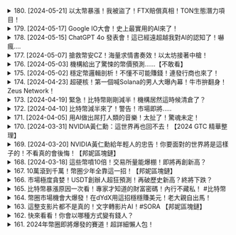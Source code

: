<details>
<summary>180. [2024-05-21] 以太幣暴漲！我被盜了！FTX賠償真相！TON生態潛力項目！</summary><br>

<a href="https://www.youtube.com/watch?v=xkAGy2DH_Sw" target="_blank">
    <img src="https://img.youtube.com/vi/xkAGy2DH_Sw/maxresdefault.jpg" 
        alt="[Youtube]" width="200">
</a>

# 以太幣暴漲！我被盜了！FTX賠償真相！TON生態潛力項目！

## 加密货币市場动态：以太坊ETF、TON生态系统及新兴项目观察 (内容重构)

以下内容基于提供的文章原文，进行重新组织与细节呈现，力图做到客观准确，不包含任何个人观点。

**一、以太坊現貨ETF 申請進展**

美國證券交易委員會 (SEC) 正在審核幾項以太坊現貨 ETF 申請。最新情况表明，SEC要求發行商更新關於現貨以太坊ETF的19b-4文件。 此举被解读为SEC可能审批这些申请的信号。 然而，以太坊現貨ETF需要通過S-1文件的批准才能最终获批。

**事件影响**: 在这一消息影响下，以太币 (ETH) 的价格在一天内上涨约 20%，一度达到每枚 3700 美元。此次漲幅的市值超過塞萊納 (Celer Network, CELR) 總市值。

**二、TON生態系統發展 (Telegram Layer 1區塊鏈)**

目前 Telegram 開發了基於自身平台構建的去中心化 Layer 1 區塊鏈 TON，並且生態系統正在擴展。

**NOT礦挖活動**:  OKX 和幣安（Launchpool）平台近期推出 NOTCoin (NOT) 的礦挖活動，用户可以通过质押 TOM 代币来获得 NOTCOIN 奖励。

**TOM基金會資助項目**:近期，TOM基金會官方宣布資助14個項目。

* **JumpTREADE**: TON鏈NFT交易市場
* **EDCHES**: Telegram国际象棋游戏
* **XPLUS**: 將娛樂與學習結合，幫助用戶從Web2過渡到Web3的模擬遊戲平台。
* **T-Book**: 基於任務的 Web3 平台
* **Moons.so**: Telegram 社交平台
* **Teleport**: 一鍵發幣平台
* **Thunderfinance**: 一站式流動性挖礦平台
* **United finance**:  加密資產打包獲取被動收益平台
* **Nexten**: 鏈上資產跨鏈交互工具
* **Quala**: 跨链解决方案，用户可以使用TOM和其他网络进行交互。
* **Mogulink**: Web3支付管道。
* **Bionce**:  品牌商品交易市场。

**三、Carve项目简介**

Carve 是一個旨在為遊戲和 AI 產業提供動力的模組化數據層項目。平台融合了300個項目，并且擁有超过 250 萬註冊用戶和 90 萬個獨立 Carve ID 持有者。該項目的投資者包括OKX Ventures 和 ConsenSy。

**四、其他市場信息**

*   **安全提醒**: 文中強調在 Web3 領域安全至上。

**五、社群互動資訊**

作者鼓励观众加入 LINE 聊天群組、 Discord 社群，并在Twitter上關注作者，以便獲取最新的項目資訊和活動通知。

**六、交易所优惠資訊**

作者提供在 OKX、币安等交易所注册链接，供用户享受交易手续费减免优惠。

**七、未來內容預告**

作者表示，如果后续發展有足夠完整的故事線，將會在未來的影片中詳細講述自己被盜經歷的細節。
</details>

<details>
<summary>179. [2024-05-17] Google IO大會！史上最實用的AI來了！</summary><br>

<a href="https://www.youtube.com/watch?v=V2O-hJFSycc" target="_blank">
    <img src="https://img.youtube.com/vi/V2O-hJFSycc/maxresdefault.jpg" 
        alt="[Youtube]" width="200">
</a>

# Google IO大會！史上最實用的AI來了！

## 2024 Google I/O 大會內容詳述

以下是對 2024 Google I/O 大會重點內容的詳細敘述，基於提供的文字資料，盡可能保持客觀細緻：

**Gemini 模型更新與整合:**

* **Gemini 1.5 Pro:**  Google 强调了 Gemini 1.5 Pro 模型的性能，提到其在理解長篇內容方面有顯著提升。
* **Gemini 1.5 Flash:** 推出了一款新的模型 Gemini 1.5 Flash，主打速度與效率，旨在更快更有效地處理任務。
* **Project Astra:** 展示了一個概念性 AI 助手 "Project Astra"，能夠理解來自相機的即時影像，並以類似人類的視角回覆，強調其理解常識的能力，甚至能夠理解使用者透過鏡頭指向的物體和場景。
* **視覺與理解能力：**Project Astra 能夠透過相機理解物件、空間關係以及進行即時的視覺問答，例如理解正在發生的事件或回答關於畫面中內容的問題。

**AI 工具及功能更新:**

* **Circle to Search**：將 Circle to Search 功能擴展到 Android 手機，使用者可以在手機螢幕上直接圈選任何內容，無需離開當前應用程式即可進行文字或圖像搜尋。
* **音樂AI沙盒 (Music AI Sandbox):**  Google 推出了音樂 AI 工具，允許使用者創作新的音樂片段，並可以改變歌曲的聲音風格。
* **影片AI功能：** Google 推出 AI 影片功能，使用者可以利用 AI 生成影片內容，並強調這些影像都是 AI 生成而非後天修飾。
* **AI 教學輔導:** 推出新的 AI 工具，可以扮演家教的角色，協助使用者解決數學問題，並提供重點歸納、常見問題解答以及小測驗等功能，強調其支援不同學習風格的需求，包含視覺、聽覺學習者。
* **Audio Overviews:** AI 可以在基於使用者提供的檔案生成一個有趣的科學討論，針對聽覺學習者優化。
* **AI 詐騙偵測:** Google 提及全球每年因詐騙造成的金錢損失高達一兆美元，並表示將利用 AI 技術來檢測和預防各種詐騙行為，包括簡訊詐騙、電話詐騙和影片詐騙。
* **AI助力地方語言:** Google 正在開發名為 “Navrasa” 的 AI語言模型，旨在為印度的地方語言提供支援。模型通過理解印度文化，帮助使用者更好地使用印度語言，改善語言模型的文化適應性，並承擔其社會責任。

**新模型及項目:**

* **Gemini 1.5 Flash:** 強調速度和效率。
* **Project S-Trap:** Google DeepMind 製造的具有生活尺寸的人形機器人，展示其反應速度和 AI 能力。
* **Gemini Nano:** 在手機端運行的 AI 模型，用於智慧功能。

**具體應用與案例:**

* **鋼鐵人互動:** 展示 AI 模型能夠模擬鋼鐵人的互動方式和語音風格。
* **金邊隊伍班名生成:** 透過AI生成一個名為“ Golden Stripes” 的隊伍名稱。
* **影像生成功能:**  展示 AI 生成圖像，強調影像未經後天修飾，與 OpenAI 的 Sora 競爭。
* **詐騙偵測案例:** 利用 AI 技術協助偵測詐騙行為。

**強調事項:**

* **OpenAI競爭:** Google 頻繁地將其新產品與 OpenAI 的產品進行對比，強調其在AI領域中的競爭力和進步。
* **Gemini Nano 在手機端性能強化:** 強調 Gemini Nano 在智慧型手機等裝置上執行的能力。
* **AI安全與道德:** Google 強調 AI 安全和道德的重要性，並表示將致力於負責任地開發和使用 AI 技術，並負起社會責任。
* **文化敏感性:** 強調 AI模型在不同文化背景下的適應性和包容性，例如 Navrasa 模型對印度語言和文化的理解。

總體而言，Google I/O 大會展示了 Google 在 AI 技術上的全面發展和創新，涵蓋了從基礎模型到具體應用的多個方面。公司強調了 AI 技術在解決問題和提升效率方面的重要作用，以及在不同語言和文化環境下負責任地應用 AI 的決心。Google在AI領域的競爭姿態十分明顯，不斷推出新產品以迎擊來自 OpenAI 等競爭者。
</details>

<details>
<summary>178. [2024-05-15] ChatGPT 4o 發表會！這已經遠超越我對AI的認知了！嚇瘋....</summary><br>

<a href="https://www.youtube.com/watch?v=VP2-8jIurUE" target="_blank">
    <img src="https://img.youtube.com/vi/VP2-8jIurUE/maxresdefault.jpg" 
        alt="[Youtube]" width="200">
</a>

# ChatGPT 4o 發表會！這已經遠超越我對AI的認知了！嚇瘋....

## ChatGPT Turbo 新機能詳細概述

這是一篇關於 OpenAI 的 ChatGPT Turbo 新版本的詳細描述，內容涵蓋其多方面的功能与特点。

**一、視覺能力及多模態互動**

新版 ChatGPT 擁有強大的視覺能力，可以“看到”並理解圖片。演示中展示了其分析圖片內容的能力，例如辨認圖片中的物體、文字，甚至可以分析流程圖。

*   **圖片理解與分析：** 可以根據圖片內容回答問題，例如圖片中有哪些物品、發生了什麼等。
*   **圖文互動：** 可以根據圖片提供建議或執行指令，例如根據圖片中的食譜提供烹飪步驟。
*   **處理複雜圖形:** 可以理解流程圖，例如根據流程圖解釋程式碼。

**二、速度提升及效率增强**

新版 ChatGPT Turbo 在回應速度上有了顯著提升。

*   **回應速度：** 平均回應速度為 320 毫秒，最快可以達到 232 毫秒，與人類的反應速度相仿。
*   **速度对比：** 在速度上进行了与苹果Siri的比较，强调了其更快的反应速度。
*   **处理能力:** 相较旧版本，新版本速度提升了两倍。

**三、語言能力與互動體驗**

新版 ChatGPT 在語言表達、互動方式上都有提升。

*   **幽默感：** 展现了其理解笑话的能力，并且拥有表达幽默的方式。在互动中，对笑话会做出回应，并且可以模仿人类的对话语气。
*   **情感表达：** 在看到宠物图片时，可以发出高亢的语音，模拟人类对宠物的喜爱。
*   **角色扮演：** 可以扮演多种角色，例如家教、播报员、评论员等。
*   **多变语速：** 能够根据对话内容调整语速和语调，从而增强互动体验。

**四、功能演示与应用场景**

*   **教育應用：** 可以充當數學家教，以對話方式解釋數學概念，并耐心引导学生理解。可以帮助解决三角形角度、直角等问题，确保学生理解计算过程而不是简单地记住答案。
*   **寵物交互：** 可以识别宠物图片，并通过语音表达喜爱之情。
*   **出行辅助：** 可以识别并分析出租车的标志，确定车辆空载或载客状态。
*   **会议助手：** 可以收听完整的会议，并生成会议纪要。
*   **剪刀石头布游戏解说：** 能够充当剪刀石头布游戏解说员，为游戏过程提供现场评论。
*   **编程辅助:** 可以解释流程图，辅助理解代码逻辑。
*   **约会建议：** 可以根据穿着提供约会建议。
*   **唱歌娱乐：** 可以演唱歌曲，虽然可能存在音准问题，但能够娱乐用户。

**五、其他功能及特色**

*   **多角色体验：** 能够扮演多种角色，提供定制化服务。
*   **实时反应：** 具备接近人类的实时反应速度。
*   **信息处理：** 能够快速处理和分析大量信息。
*   **学习能力：** 持续学习和进化，提高服务质量。

**六、優惠信息**

文中提到了在OKAXE、BN派網等加密貨幣交易所為用戶爭取到的交易手续费減免優惠，最高可達8折，20% off。提供注册链接以供用户使用。

總體来说，ChatGPT Turbo 展现了强大的视觉能力、快速的处理速度、自然的语言表达和多样的应用场景。 其功能覆盖面广，可以应用于教育、娱乐、出行等多个领域，为用户提供更智能、更便捷的服务。
</details>

<details>
<summary>177. [2024-05-07] 搶救幣安CZ！海量求情書奏效！以太坊接著中槍！</summary><br>

<a href="https://www.youtube.com/watch?v=_i_XBFBQRYc" target="_blank">
    <img src="https://img.youtube.com/vi/_i_XBFBQRYc/maxresdefault.jpg" 
        alt="[Youtube]" width="200">
</a>

# 搶救幣安CZ！海量求情書奏效！以太坊接著中槍！

## 以太坊與幣安遭遇美國監管風暴：事件重述

近日，加密貨幣市場接連發生監管事件，美國監管機構對幣安（Binance）創始人CZ及以太坊（Ethereum）的監管地位展開行動，引發業界廣泛關注。

**幣安創始人CZ及相關案件**

幣安創始人CZ目前正面臨美國政府的訴訟。關於訴訟的具體指控，文章並未詳述，但事件的結果是CZ的法律困境。

**以太坊的監管地位爭議**

以太坊的監管地位也備受爭議，美國證券交易委員會（SEC）與美國商品期貨交易委員會（CFTC）對其監管立場存在分歧。

SEC近期向MetaMask錢包的開發商ConSenSus發出「威爾斯通知」（Wells Notice），表示將對其採取執法行動，理由是其提供的MetaMask錢包涉嫌違反證券法律。SEC認為以太坊構成證券。

ConSenSus隨後對SEC提起反訴，認為SEC試圖以不當手段監管以太坊，錯誤地將其定義為證券。ConSenSus在訴訟中指出，SEC的官員曾在2018年表示以太坊不是證券，且在麻省理工學院的一位教授曾指出，2014年後的以太坊已足夠去中心化，不構成證券。

然而，美國商品期貨交易委員會（CFTC）的立場與SEC截然不同，CFTC一直將以太坊視為商品而非證券，並且在對COOLCOIN交易所的指控中堅持此立場。

**定義證券標準：Howey Test**

美國證券法中，判斷某事物是否屬於證券，通常採用“霍偉測試”（Howey Test）。此測試有四個條件：

1.  涉及資金投資；
2.  投入的資金基於一個共同事業；
3.  存在盈利的預期；
4.  盈利的實現取決於第三方的努力。

目前以太坊質押驗證獎勵收入並非由第三方的努力產生，而是由驗證者自身運維節點所獲得。加上以太坊的去中心化、開源屬性，任何人都可以擔任驗證者。

**監管機構立場不一致所引發的憂慮**

由於各監管機構對於加密貨幣的監管立場不一致，使得對其監管的界定曖昧，引發業界對監管機構監管目的的質疑。

**文章結尾的互動**

文章最後作者發起一項問卷調查，徵求讀者對CZ和幣安的看法，並鼓勵大家分享在使用幣安交易所時的交易經驗、手續費以及對未來內容的建議。 文章中也強調，透過文章提供的連結註冊可享有8折手續費，並邀請讀者加入LINE和Discord群組一起討論加密貨幣相關議題。
</details>

<details>
<summary>176. [2024-05-03] 機構給出了驚悚的幣價預測......【不敢看】</summary><br>

<a href="https://www.youtube.com/watch?v=8QmThM8oBSs" target="_blank">
    <img src="https://img.youtube.com/vi/8QmThM8oBSs/maxresdefault.jpg" 
        alt="[Youtube]" width="200">
</a>

# 機構給出了驚悚的幣價預測......【不敢看】

## 關於近期加密貨幣市場的深度分析與報告 (基於文章整理)

以下綜合整理了文內提及的多家分析機構、數據平台以及相關指標分析，呈現一份客觀詳細的報告，不帶入個人觀點：

**一、市場概況與多方觀點**

文內分析師關注近期加密貨幣市場的波動，並從不同角度提出對當前狀況和未來動向的預測。觀點從樂觀的“牛市短期修正”（打“1”），到悲觀的“牛市已過”（打“2”），截然對立。

**二、礦工收入分析 (Tenex Research)**

Tenex Research 針對礦工收入進行了深入分析，試圖評估比特币的“公平價值”。

* **每日礦工收入運算:**
    * **產量:** 目前每日約挖出450個比特幣。
    * **價格:** 假設平均價格在58000-60000 美元/個。
    * **總收入:**  約2600萬美元/日（不扣除成本）。
    * **與過往對比:** 過去3年，在不扣除成本的情況下，礦工每日總收入曾經達到約 7000萬美元（當時約挖 900 個比特幣）。
* **“公平價值”評估:** 根據分析， Tenex Research認為目前比特币的公平價值約為27000 美元，而目前的交易價格（約 6萬美元）較公平價值高出52%。
* **分析依據:**  研究基於3年回歸分析，並得出R平方值為0.8661， 該值被認為較高，表示模型解釋性強。（R平方範圍 0-1，越靠近1表示模型能更貼近真實數據。）

**三、數據平台 Glassnode的指標分析: 累積趨勢得分**

Glassnode 通过“累積趨勢得分”指標來評估市場參與者の行為：

* **指標組成：**
    * **實體餘額規模：** 參與者持有的比特币規模。
    * **餘額變化：** 參與者在過去一個月内獲得或出售的比特币數量。
* **指標解讀：**
    * **深色 (接近1)：** 積極累積比特币。
    * **淺色 (接近0)：** 賣出比特币。
    * **橘色 (中性)：** 持平或維持現狀 。
* **近期變動：** 3月中旬，比特币價格達到最高點時，大型市場参与者由一致的累積行為轉向持平或賣出，此變化點與中東衝突消息出現的时间一致。
* **資金规模细分：** 指標數據按照錢包持有规模劃分，从小于1枚比特币到大于1万枚比特币等不同群体進行分析，結果顯示所有規模的錢包在四月的資金流出均有明顯增加。

**四、細節補充** 

* 關於R平方值的說明：R平方值越高，代表模型能更好地解释实际数据，推断能力也越强。
* Glassnode 的累積趨勢得分指標，可以幫助了解不同規模市場参与者在累積或拋售比特币的動向，以作為評估市場氛圍的參考依据。
*  文章特别強調，這些分析并非預測比特币一定會崩潰，但提醒投資者密切關注礦工收入等关键變數的變化。

**總結**

文內通過多方觀點與數據分析， 呈現了目前加密貨幣市場複雜的局面。 投資者需仔細權衡各方觀點， 並结合市場動態做出自己的判斷。
</details>

<details>
<summary>175. [2024-05-02] 穩定幣邏輯剖析！不懂不可能賺錢！連發行商也來了！</summary><br>

<a href="https://www.youtube.com/watch?v=hA-_ItiXj3Q" target="_blank">
    <img src="https://img.youtube.com/vi/hA-_ItiXj3Q/maxresdefault.jpg" 
        alt="[Youtube]" width="200">
</a>

# 穩定幣邏輯剖析！不懂不可能賺錢！連發行商也來了！

以下是對上述 Podcast transcript 的詳細重寫，盡可能保留所有細節，並避免加入個人觀點，力求客觀呈現。

**Podcast 內容重寫**

**主持人引言與問候**

本次節目開啟，主持人感謝各位收聽，並介紹了本期節目的主題是關於加密貨幣市場的前瞻展望。主持人介紹了嘉賓：Saurabh、Alvin 和 Chris，並預告了將探討目前市場熱點、趨勢和潛在的投資機遇。主持人還宣傳了OKXBN平台提供的交易手續費優惠 (最高 20% 減免)，並鼓勵觀眾在Discord 頻道互動，提出節目內容的建議。

**Saurabh 的市場觀點**

Saurabh 首先分析了目前市場的整體狀況，提到以太坊 (ETH) ETF 的批准對於市場推動力的重要作用。 他指出，解釋比特幣 (BTC) 作為“數字黃金”的概念相對容易，但向大眾解釋以太坊的概念則更加困難。 他強調，ETH 具有天然產生的收益（native yield），這意味著即使 ETH 的價格不上升，你仍然可以通過質押或其他方式獲得收益，這對機構投資者來說是一個很大的優勢。

**Alvin 對趨勢的洞察**

Alvin 則闡述了一些他在牛市中密切關注的趨勢。他提到了兩種極端現象：真實世界资产（RWA）和 USDM 穩定幣，以及迷點 (mean coins)。 他認為迷點只是一種投機行為，人們只是想賭博，而 RWA 則具有更長遠的潛在價值。 他還提到去中心化交易所 (DEX) 的重要性，特別是 DG 這樣的音頻 DEX，它提供了現貨交易和收益耕作功能。 他提到了其他 DEX，如 Uniswap 和 UID，認為 DEX 在未来的市场中会发挥越来越重要的作用。

**Chris 對潛在投資機會的分析**

Chris 提到他關注輕節點 (light node) 以及相關的投資机会。 他將輕節點比作網球教练，通常需要待在球场等待学生，但只有部分时间会被充分利用。 他認為輕節點可以將一部分時間投入到其他任務中，從而獲得更多的收益。 他強調以太坊擁有成熟穩定的設計，可以支持不同的應用程式。 他特別關注 L2 协议， 提到 Puffer 這樣的 LRT 协议， 他認為這些协议可以提供多種收益來源。 他提到 Solana 和 Saga 等鏈上空投，並指出如何通過 Saga 的獨特代码代表來獲得空投。 他提到 Lido 在 ETH staking 上的巨大利潤，Lido年利潤高達12億美元，並觀察到以太坊驗證节点的中心化趨勢，大部分驗證节点部署在 Google Cloud Platform (GCP) 或 Amazon Web Services (AWS)。 他認為未來的投資重點應該放在如何降低輕節點的門檻，使任何人都可以輕鬆地購買和運行輕節點，並參與網絡驗證。

**關於物理輕節點的討論**

Chris 提出，未來的趨勢可能是物理輕節點的普及，例如任何人都可以到 Apple Store 購買一個轻節點设备，並參與到網絡的運行中。 他相信這將有助於去中心化的進一步實現。

**節目的結束語**

節目最後，主持人感謝 Saurabh、Alvin 和 Chris 精彩的分享。主持人再次宣傳了 OKXBN 交易手續費優惠，並鼓勵觀眾積極參與Discord頻道互動，提出節目內容的建議。
</details>

<details>
<summary>174. [2024-04-23] 超硬核！第一個喊Solana的男人大曝內幕！牛市拚翻身！Zeus Network！</summary><br>

<a href="https://www.youtube.com/watch?v=4cH1HjMdcM4" target="_blank">
    <img src="https://img.youtube.com/vi/4cH1HjMdcM4/maxresdefault.jpg" 
        alt="[Youtube]" width="200">
</a>

# 超硬核！第一個喊Solana的男人大曝內幕！牛市拚翻身！Zeus Network！

## 比特币ETF、DePin与未来网络——贾斯汀深度访谈内容整理

本次内容整理来自贾斯汀的访谈内容，主要围绕比特币现货ETF、去中心化数据网络(DePin)、跨链以及未来Web3发展的趋势展开，涵盖了市场观察、技术分析和风险提示。

### 一、比特币现货ETF分析

贾斯汀认为，现阶段比特币现货ETF的批准及后续流入资金情况，是判断本轮牛市的关键指标。他指出，美国作为首个批准比特币现货ETF的国家，其初衷并非全然为了市场开放，更可能是一种“Conspiracy”，意图让美国投资者率先分享收益，之后再由其他国家入场。

贾斯汀强调，US Constitution和监管条例规定，每一笔流入ETF的资金，都必须在市场上购买相应的现货比特币，这意味着Coinbase Prime等机构将成为主要的购买方。他认为，如果美国能大幅提升比特币的流通量，而其他国家（包括韩国、日本、台湾、香港以及欧洲地区）尚未跟进批准ETF，可能会导致市场上比特币的供应短缺。

贾斯汀认为，目前关于比特币现货ETF的讨论已超出了技术炒作的范畴，更关乎市场供求平衡。他观察Plumber software的资金流向（inflow/outflow）以判断ETF的实际表现。 他认为，只要流入资金持续多于流出，市场就会倾向于上涨。

### 二、DePin（去中心化数据网络）观察

贾斯汀最初对DePin持有一定的怀疑态度，但经过深入观察后，改变了看法。他提到，DePin颠覆了他对行业发展的判断，因为他认为自己无法触及到一些智能化思维。

贾斯汀强调，DePin与其他技术的区别在于其底层逻辑是触达用户。他认为，DePin的崛起将增强Web3中现有的商业叙事。 贾斯汀以在索拉纳（Solana）上的DePin项目为例，指出这些项目正在逐渐成长，同时也出现了诸如部署节点、获取收益等基础设施。他认为，DePin的发展将为Web3生态注入更多活力。 他提到，用户通过部署节点获得额外收益，将代币质押换取抵押物等行为，进一步增强了DePin的可持续性。

###三、跨链的重要性与趋势

贾斯汀强调跨链是Web3发展的关键要素。他认为，如果一个协议只支持特定币种，会极大地限制用户的参与和应用场景。 例如，如果用户在索拉纳上使用某个协议，却无法接收如比特币等其他币种，这将对用户体验造成负面影响。 他指出，跨链功能能够吸引更多用户进入Web3生态，并促进不同协议之间的互联互通。 他特别提到，Smarta与索拉na可以通过跨链桥实现互通，从而扩大其应用场景。

###四、对新手投资者的建议

贾斯汀最后为币圈新手提供了投资建议。他强调，币圈是一个充满风险和机遇的市场，投资者必须保持良好的心态。

*   **风险控制:** 避免承担超过自身承受能力范围的风险。
*   **从小处入手:** 先从小额投资开始，逐步了解市场规律。
*   **体验DAPP:** 积极参与各种去中心化应用（DAPP）的体验，深入了解其运作机制。 贾斯汀以100颗稳定币在一年的时间里能够产生收益的平台为例，说明DAPP可以为用户带来实质性收益。 
*   **保持学习心态:** 币圈环境不断变化，投资者需要不断学习新知识，才能跟上时代潮流。 他认为，只有以良好的心态投入其中，才能在币圈获得长期发展。
*   **Web3并非完美,但值得长期关注**: 市场目前并不完美，但也为用户提供了长期学习和发展机会。
*   **不要报复心**: 币圈风险高，不要抱有报复心态，而是要学习并做好风险评估。

最后，贾斯汀呼吁大家持续学习，共同推进Web3生态的发展。
</details>

<details>
<summary>173. [2024-04-19] 緊急！比特幣剛剛減半！機構居然這時候清倉了？</summary><br>

<a href="https://www.youtube.com/watch?v=YHbUMAB3UPY" target="_blank">
    <img src="https://img.youtube.com/vi/YHbUMAB3UPY/maxresdefault.jpg" 
        alt="[Youtube]" width="200">
</a>

# 緊急！比特幣剛剛減半！機構居然這時候清倉了？

## 比特幣減半及相關市場分析 訪談實錄 (內容整理)

以下整理自訪談內容，以詳細且客觀的方式呈現：

**1. 開場與個人近況**

訪談者BONNIE 目前人在杜拜，最近遭遇了杜拜近年最大的降雨，造成交通堵塞、機場延誤等影響。

**2. 比特幣減半影響預測**

訪談者深入分析了近期（2024年）比特幣減半對市場的潛在影響，並著重討論了礦工庫存對售價的影響。

* **礦工庫存銷售壓力：** 訪談記錄指出，目前礦工手握的大約46000-47000枚比特幣，恐將構成一定的賣壓。許多上市公司礦工已經開始執行「100%清算生產比例」，即挖出多少就賣出多少。馬拉松礦業是例外，採取了生產兩個比特幣並銷售其中一個的清算比例（約50%）。預期減半後礦工會調整比例，增加銷售幅度，即生產一個比特幣並銷售兩個。
* **2020年減半情況對照：** 2020年比特幣減半後，兩個月內持平交易，之後在減半後的第五個月（10月）出現強勁反彈，年底上漲237%。礦工股票也在減半後三個月開始上漲，10月份起呈現噴發式成長，馬拉松股價上漲1300%。

**3. 市場動盪與地緣政治風險**

訪談者分析了近期伊朗對以色列發射無人機和飛彈事件對市場的影響，並指出此次事件與以往代理人戰爭的不同之處。

* **伊朗直接參戰：** 不同以往透過黎巴嫩真主黨、敘利亞哈馬斯或葉門叛軍進行代理人戰爭，此次伊朗直接攻擊以色列。
* **事件背景：**  起因於以色列在伊朗大馬士革大使館附近發射飛彈導致八人死亡，其中包括伊朗軍事單位的要員，促使伊朗決定報復。
* **市場反應：**  地緣政治風險加劇，幣圈出現約20億美元的大規模清算，比特幣價格跌至三個月以來最低點，跌至60000 美元。
* **避險資產表現：** 訪談者觀察到避險資產黃金（PAXG）在事件中表現反彈，週末上漲 20%，至 2923美元。
* **比特幣定位：** 訪談者指出，儘管比特幣被稱為「數位黃金」，但其價格走勢更多地趨近於風險資產，與傳統避險資產黃金呈現負相關。貝萊德老闆Larry Fink 也認同比特幣具有避險資產的潛力。

**4. 行業數據及其他注意事項**

訪談者還簡要提及了美國總體經濟的CPI 指數、以及香港比特幣現貨 ETF 相關數據，且強調對於市場的觀察。

**5. 交易福利資訊**

* 訪談者提醒了線群及 Discord 群組，可與群組成員互動討論。
* 在 OKX、幣安派網及其他交易所享有最高 8 折，20% OFF 的交易手續費減免。
* 提供連結註冊，可降低交易成本。
* 歡迎分享想要的內容，以提供更深入的分析。
* 祝福大家平安。

**總體來說，訪談內容涵蓋比特幣減半潛在影響、礦工庫存、地緣政治風險對市場的影響、避險資產的表現，以及交易方面的福利提示，內容相當豐富全面。**
</details>

<details>
<summary>172. [2024-04-10] 比特幣減半來了！警告！市場即將.….</summary><br>

<a href="https://www.youtube.com/watch?v=N2Vv-Ov-ekE" target="_blank">
    <img src="https://img.youtube.com/vi/N2Vv-Ov-ekE/maxresdefault.jpg" 
        alt="[Youtube]" width="200">
</a>

# 比特幣減半來了！警告！市場即將.….

## 比特幣分析：減半前瞻與市場動態深度解析 (依文章內容呈現)

近期比特幣市場備受關注，以下是對相關市場動態、潛在影響因素及可能走向的深入解析，內容基於文中提供的信息：

**一、市場趨勢與數據解讀**

* **穩定幣流入加劇：** 近期幣圈穩定幣發行數量顯著增加，USDT 一個月創造了 69 億美元，USDC 發行 30 億美元，總計流入幣圈的新資金高達近 100 億美元。USDT 最近一週的發行信號更高達 24 億美元，為牛市初期以來最高紀錄。這表示新的資金正在湧入加密貨幣市場，而非舊資金的輪轉。
* **ETF流入與交易量：** 比特幣現貨ETF 的流入約有 50 億美元。然而，交易量急劇下滑的現象值得關注，這可能暗示著ETF流入數據被誇大了，市場可能只關注正面流入的消息而忽略其他因素。
* **Genesis Trading 的抛售：** 破产程序中的 Genesis Trading 在過去三週內贖回了超過 32 億美元的 GeBTC 股票（約 21 億美元）。这导致GeBTC 遭遇了一波卖压，可能也是近期比特幣下跌的关键因素之一。GeBTC 經歷了創紀錄的資金外流，3 月 18 日高達 6.42 億美元， 4月3號才緩解。

**二、潛在影響因素分析**

* **美國總統大選周期:** 每四年的美國總統大選與每四年的比特幣減半往往同步發生。歷史經驗表明，選舉年份通常有利黃金，比特幣也可能受到類似的影響。
* **美國聯準會利率政策：** 美國聯準會可能將維持較高的利率水準，這可能支撐美元走強，並可能有利於以美元計價的加密貨幣。
* **減半事件（Halving）：** 比特幣減半即將發生，這意味著礦工的區塊獎勵將減少一半。減半通常被認為是比特幣的看漲事件，但也可能導致短期內的市場波動。
* **“Sell The News” (賣新聞)風險:** 比特幣減半事件發生前後，市場可能出現「Sell The News」的现象，即投資者在好消息兌現獲利前拋售資產，導致價格下跌。

**三、市場前景與潛在價位**

* **機構預測價位：** Pantera Capital 預計比特幣的峰值將達到 14 萬美元。其他機構的預測價格也都與該數字差距不大。
* **突破與上漲：** 若對稱三角形模式持續存在，線條可能在 4 月 18 日前後相遇。突破對稱三角形模式，通常暗示價格可能上漲到 8 往美元以上。

**四、投資策略考量**

* **出廠 (獲利了結) :** 建議考量出廠策略，以確保盈利，而非過於追求機構預測的高點。
* **長期持有 vs. 短期交易：**對於相信比特幣長期價值並願意持有的人，可持續持有。對於追求短期收益的人，則需仔細評估市場風險，並制定適當的交易策略。
* **風險提示：** 對於已持有比特幣的投資者，建議密切關注市場動態，並根據自身風險承受能力，制定合理的投資策略。對於未持有比特幣的投資者，可觀察市場趨勢後再考慮入場時機。

**五、相關連結:**

* LINE 群組
* Discord 群組
* OKAX, 幣安, 派網折扣交易手續費連結
* GeBTC 信託轉換為現貨 ETF 影片。

以上信息基於文中提供的內容，僅供參考，投資前請謹慎評估風險。
</details>

<details>
<summary>171. [2024-04-05] 用AI做出屌打人類的音樂！太扯了！驚魂未定！</summary><br>

<a href="https://www.youtube.com/watch?v=JGDRGpbXao8" target="_blank">
    <img src="https://img.youtube.com/vi/JGDRGpbXao8/maxresdefault.jpg" 
        alt="[Youtube]" width="200">
</a>

# 用AI做出屌打人類的音樂！太扯了！驚魂未定！

## AI音樂新趨勢探索：Sonic AI & okaxE平台深度解析

這段內容記錄了一系列關於AI音樂生成、去中心化音樂平台、以及區塊鏈技術應用的探索與體驗，以下為詳細記錄：

**一、AI音樂創作體驗**

影片開場展示了利用AI生成音樂的各項實例。使用者透過Sonic AI平台，利用文字指令創建了不同風格的歌曲，包括生日快樂歌 (為 79 歲的母親和祖母)、中島美嘉風格的歌曲，甚至是一首關於數字的 30秒英文歌曲。平台生成的歌曲品質高，甚至能模仿特定歌手的風格。使用者表示在不知情的情況下听到AI生成的歌曲可能會感到驚喜與愉悅。

**二、AI音樂平台 Sonic AI (DJ Note & okaxE)**

Sonic AI是影片展示的核心AI音樂平台，透過平台，使用者可以利用文字指令快速生成音樂，平台支援多種風格的音樂創作，且品質不斷提升。特別提到Sonic AI旗下的DJ Note，原本需要付費購買節點才能使用，但近期更新後可使用平台代幣SNS支付。

**三、去中心化音樂平台okaxE及SNS代幣**

okaxE被定位為去中心化的音樂投票平台，音樂創作者透過平台上傳作品，並使用 SNS代幣進行上傳，其他使用者則可以透過投票購買音樂，創作者從中獲得抽成。這種去中心化的模式與NFT的理念相似，創作者透過作品的交易持續獲得版權收益。目前 SNS代幣市值約一千多萬美元，相較其他AI或SocialFi項目，市值尚屬偏低。

**四、投資方Hashkey與業界前景**

值得注意的是，okaxE平台的投資方為Hashkey，這家公司是圈內知名投資機構，曾投資過DYDX、PokéDot、Cosmos等知名項目。這引發了對該平台未來發展前景的樂觀預測。

**五、AI音樂對音樂產業的影響**

影片提出了一個關於AI音樂對音樂產業影響的思考：當AI可以生成音樂時，人們對音樂的認知是否會改變？人們是否在意音樂的創作來源？

**六、對AI發展趨勢的看法**

影片講述者認為AI技術正在快速發展，超越人們的預期。雖然AI技術的發展可能帶來一定程度的恐懼，但其本質是改變。講述者引用了黃仁勳在斯坦福的演講，認為AI的出現將使更多人能夠參與創造過程，而重點將是如何利用AI工具。

**七、okaxE交易優惠與社群連結**

講述者提到了okaxE平台與OKAXE、幣安等交易所的合作，為使用者提供高達8折(20% off)的交易手續費優惠。影片最後提供LINE群組、Discord社群的連結，邀請觀眾參與討論，並分享對AI音樂、區塊鏈技術的看法，以及對未來項目發展方向的建議。
</details>

<details>
<summary>170. [2024-03-31] NVIDIA黃仁勳：這世界再也回不去！【2024 GTC 精華整理】</summary><br>

<a href="https://www.youtube.com/watch?v=x3R-HKvlkmA" target="_blank">
    <img src="https://img.youtube.com/vi/x3R-HKvlkmA/maxresdefault.jpg" 
        alt="[Youtube]" width="200">
</a>

# NVIDIA黃仁勳：這世界再也回不去！【2024 GTC 精華整理】

## NVIDIA Blackwell 发布会内容详细梳理

以下是 NVIDIA Blackwell 发布会的详细内容整理，力求客观、细致地呈现原文信息，不添加任何个人评论。

**演讲开头：AI 驱动的变革**

Jensen Huang (黄俊英) 开场强调了科技发展的五个浪潮：通用计算、互联网、移动计算和云端计算，现在是 AI 浪潮。他指出，AI 正在重塑计算机产业，从数据中心到边缘，再到最终用户。

**工业数字化转型与 Siemens 合作**

NVIDIA 与 Siemens 建立深度合作，将 Siemens 的工业加速器平台与 NVIDIA Omniverse 连接。Siemens 技术应用于各个行业，例如船运制造商 HD&A，该公司需要处理数百万个离散部件。通过 Omniverse API，Teamcenter X 可以统一和可视化这些大规模工程数据，并通过生成 AI 来生成 3D 对象和 HDRI 背景，实现更直观的设计和制造流程。

合作的关键成果包括：

* **Siemens Accelerator 连接 Omniverse：** 实现工业级设计和制造项目的物理渲染和数据互操作性。
* **Teamcenter X 集成 Omniverse 和 AI:** 将数据整合到统一的数字双胞体中，以提高效率并减少浪费。

**Omniverse Cloud 的功能与应用**

* **数据统一性：** Omniverse 允许设计、艺术、架构、工程和市场营销部门在同一“真相基础”上协同工作，避免了数据交换、转换和错误。
* **Vision Pro 支持:** Omniverse Cloud 现在支持 Apple Vision Pro，允许用户在虚拟环境中漫游，并与数字双胞体进行交互。
* **多 CAD 工具集成：** Omniverse 集成了各种 CAD 工具，例如 Siemens NX 和 Star CCM+，实现无缝协作。

**General Robotics 003：人形机器人学习的基础模型**

NVIDIA 推出 General Robotics 003(Group) – 一种通用基础模型，旨在让人形机器人学习。

* **工作原理：** Group 模型接收多模式指令和过去互动信息作为输入，生成机器人执行的后续动作。
* **Isaac Lab 训练:** Group 模型在 Omniverse Isaac Sim 中进行训练。
* **Osmo 算力协调:** NVIDIA 推出 Osmo，用于协调 DGX 系统（用于训练）和 OVX 系统（用于模拟）的工作流程。
* **Jetson Thor 支持:**  Jetson Thor Robotics 芯片专为 Group 模型设计而成。

**迪士尼 BDX 机器人的展示：Isaac Lab 应用**

迪士尼的 Orange 和 Green (BDX机器人) 被展示出来，证明了 Isaac Lab 的学习应用。它们使用 Jetson 机器人电脑，并在 Isaac Sim 中学习行走。

**新型加速器 Blackwell 的发布**

NVIDIA 发布了全新的 Blackwell 加速器和相关平台，包括：

* **Blackwell GPU:** 设计为具有更强的性能和效率。
* **NVLink 交换机:** 用于连接多个GPU，提高计算能力。
* **Blackwell 系统设计：**  被形容为“奇迹”，注重性能和效率。
* ** Blackwell 平台:** 包含了完整的硬件生态系统，为AI和高性能计算提供支持。

**关键技术细节和平台组成:**

* **Transformer Engine:** 新增了用于快速训练和推理大型AI模型的Transformer Engine。
* **第二代 NVLink:** 提供了更高的带宽和更好的性能。
* **保密计算：**  Blackwell 提供了更高的安全性，保护数据隐私。
* **专用加速引擎:** 加快了AI和机器学习工作负载的处理速度。

**总结**

Jensen Huang总结了NVIDIA的愿景：构建一个完整的计算平台，能够支持各个行业的数字化转型。他认为 Blackwell 是实现这一愿景的关键，它将为开发者和服务提供商提供强大的算力，并让人工智能更加普及和易于访问。
</details>

<details>
<summary>169. [2024-03-20] NVIDIA黃仁勳給年輕人的忠告！你要面對的世界將是這樣子的！不看真的會後悔！【邦妮區塊鏈】</summary><br>

<a href="https://www.youtube.com/watch?v=ER4xNhSVJ2c" target="_blank">
    <img src="https://img.youtube.com/vi/ER4xNhSVJ2c/maxresdefault.jpg" 
        alt="[Youtube]" width="200">
</a>

# NVIDIA黃仁勳給年輕人的忠告！你要面對的世界將是這樣子的！不看真的會後悔！【邦妮區塊鏈】

## 陳省身演講文字記錄 (依原文整理)

以下為根據原文整理的陳省身演講內容，力求完整、客觀，細節均基於原文呈現。

**關於創業的堅持與挑戰**

陳省身表示，公司在與客戶競爭時面臨巨大的壓力。這是由於公司平台上的每一代產品，都基於GPU、CPU、網絡、電腦等多種基礎技術，並且需要五種不同的電源系統。僅建立一個系統就需要耗資數百萬元，然後再整合到整個系統和網絡電腦之中。

因此，如果設計差異過於顯著，就必須重複整個電源系統的建構流程。然而，如果能將所有東西整合在一起，則可能創造出具有保護功能或可信度的電源系統，或者是一種全新的數位處理方式，從而延長產品壽命。陳省身表示，公司一直對客戶開放，願意協助他們完成這些工作。他提到客戶希望將他們已購入的價值數百萬美元的電源系統重新設計升級。公司願意協助他們完成這項任務，並樂於根據客戶的需求持續改進設計。

**對於技術發展趨勢的看法**

陳省身提到，未來與電腦交流的方式將不再是編寫C++，而是使用更直觀的語言，例如Python。他認為，未來人與電腦的交互方式會發生變化。人們只需向電腦說明需求，電腦就會自動生成設計方案，並根據客戶的要求進行調整。

他舉例說明，未來人們可以通過口語與電腦交流。例如，詢問電腦“在盛夏的夏威夷海浪上衝浪時應該做什麼”，電腦會根據語義回應並提供建議。

陳省身強調，未來人與電腦的互動會更加自然高效。他認為，人們應該注重學習如何與電腦溝通、如何告訴電腦想要做什麼、如何調整電腦的指示。他認為許多人在了解電腦的能力方面存在不足。他們可能知道如何讓電腦執行特定任務，但缺乏更深入的理解。

他指出，過去設計電腦需要專業知識，約有十萬人具備相關能力。然而，現在隨著技術發展，更多人可以了解電腦設計原理。他強調，學習電腦設計不意味著真正理解設計過程，而是掌握執行特定指示的能力。他認為，未來人們應該注重培養與電腦協作的能力，而不是僅僅學習如何執行命令。

**對於AI和技術帶來的社會影響**

陳省身認為，科技的大貢獻在於將人類的技術進行了解耦。他解釋說，現在大約有十萬人掌握了電腦設計的能力，而過去只有少數人能夠參與其中的八億人。

他認為，未來更多的人可以使用科技，這會產生巨大的社會影響。然而他也提醒，現在人們都認為自己懂電腦，但實際上他們只是知道如何讓電腦做特定事情，而不是真正理解如何設計電腦。

他提到，在過去，只有很少人能夠設計電腦，而現在，只要在YouTube上搜索學習資源就可以了解相關知識。他強調，真正的設計能力和簡單的執行命令的能力是不同的。

**關於地緣政治與數位主權**

陳省身談到，美國擁有決定特定技術是否可以限制的權力，或者是否可以限制某些國家使用這些技術。他認為，每個國家都需要理解這些政策，並保持職業道德，與政策合作。

他指出，在過去六到九個月中，每個國家都在努力控制自己的數位數據。例如，印度禁止將數位數據傳輸到其他國家。因此，每個國家都必須努力保護自己的數位數據、文化和產業。

**安全與數位信任**

陳省身強調，公司需要小心保護安全，並與各國合作發展數位技術。他指出，印度、加拿大、英國、法國、日本、新加坡、馬來西亞等國家都在努力發展自己的數位技術和文化。

**關於公司產品開發策略**

公司在產品開發方面，投入大量資源建設複雜的電源系統，包含五種不同的電源系統，每個系統都需要大量的資金和時間投入，並整合到整個系統和網絡之中。公司願意為客戶提供定制化的解決方案，並願意與客戶一起改進設計。 

**避免過於緊張**

在演講過程中，陳省身也多次自我調侃，表明自己正在承受壓力。
</details>

<details>
<summary>168. [2024-03-18] 這些幣噴10倍！交易所量能爆棚！即將再創新高？</summary><br>

<a href="https://www.youtube.com/watch?v=8dv7OFHQqCA" target="_blank">
    <img src="https://img.youtube.com/vi/8dv7OFHQqCA/maxresdefault.jpg" 
        alt="[Youtube]" width="200">
</a>

# 這些幣噴10倍！交易所量能爆棚！即將再創新高？

以下是根据文章内容的详细、客观重述，力求包含所有细节并避免任何个人观点：

**交易所平台币分析报告**

本文探讨了币安（Binance）的BNB、帮拜（Bakeit）的BGB和Bakeit Wallet的BWB、OKX的OKB、Gate.io的GT以及Maxi（摩擦）的MX六种交易所平台币，分析了它们的销毁机制、用途及风险。

**1. 币安 (BNB):**

BNB是币安发行的平台币。文章中没提到BNB的具体发行量或当前流通量。BNB的销毁机制未详细说明，文章侧重于强调，平台币的价值与交易所的运营状况息息相关。风险提示主要集中在：交易所经营不良，投资者信心下降，以及平台币功能被削弱均可能导致币值下跌。

**2. 帮拜 (BGB) 与 Bakeit Wallet (BWB):**

BGB 是帮拜交易所的平台币，文章未提及初始发行数量。Bakeit Wallet的平台币是BWB。文章同样没有说明BWB发行量和当前流通量。

**3. OKX (OKB):**

OKB 是 OKX 交易所的平台币,初始发行总量为3亿枚。为提高OKB代币价值，OKX自2019年5月开始实施OKB代币回购与销毁计划。具体为：交易所收到的30%现货交易手续费用于购买OKB，并将买回的OKB销毁 (送往黑洞地址)，销毁大约每三个月进行一次。目前OKB的流通量约为2.4亿枚。OKB的用途包括：交易手续费折扣、OKX区块链及交易手续费支付、提高平台赚币利息。

**4. Gate.io (GT):**

GT是Gate.io交易所的平台币。最初总发行量为10亿枚，之后销毁了7亿枚，目前总发行量为3亿枚。已销毁的GT数量为1.6亿枚。GT的用途包括：提高用户VIP等级、抵扣手续费、参与打新活动（Startup首发认购）。

**5. Maxi (MX):**

MX是Maxi（摩擦）交易所的平台币。文章提到，MX在上次牛市中的币价已经超过了上次牛市的高点。MX的销毁机制为：每季度的利润40%将回购MX并销毁。 MX的用途包括：合约手续费折扣，参与打新活动（阳光普照）。

**共同风险提示：**

文章强调平台币的风险主要有：

*   **交易所经营状况:** 如果交易所经营不善，投资者信心下降，平台币功能被削弱，可能导致币值下跌。
*   **FTX事件提醒:** 以FTX交易所破产为例子，表明经营不善的交易所可能导致其平台币归零。
*   **币分布风险:**  平台币的分布问题, 交易所或早期投资人持有大量平台币，导致有操纵币价的可能。
*   **监管风险:** 平台币可能被定义为证券，受到监管限制，从而影响币值。美国证券交易委员会 (SEC) 可能采取监管行动。

**各平台币的活动与功能：**

*   **打新（Launchpad/Startup/阳光普照）**: 平台提供的新币认购活动，用户可以通过持有平台币或交易量来参与。文章指出，不同平台的新币价值和数量可能存在差异。
*   **VIP等级与手续费**:  通过持有平台币或交易量可以提升VIP等级，从而享受交易手续费折扣与其他优惠。
* **平台币销毁机制**: 多种平台币采用销毁机制来减少流通供应，以此提高币价。

**文章结尾鼓励读者参与讨论:**

文章末尾号召读者在留言区分享他们偏好的投资平台币，并鼓励在LINE和Discord群组进行交流，同时提供了交易所折扣链接。
</details>

<details>
<summary>167. 10萬滾到千萬！幣圈少年全靠這一招！【邦妮區塊鏈】</summary><br>

<a href="https://www.youtube.com/watch?v=79o_dENHYKw" target="_blank">
    <img src="https://img.youtube.com/vi/79o_dENHYKw/maxresdefault.jpg" 
        alt="[Youtube]" width="200">
</a>

# 10萬滾到千萬！幣圈少年全靠這一招！【邦妮區塊鏈】

## 對話內容整理與重建 (完整)

以下依據提供的對話紀錄，進行細節完整的重述，力求客觀反映原文內容，避免加入個人解讀或評價。

**時間戳：** 對話沒有明確的時間戳記，以下重述根據文本內容順序呈現。

**對話人：** 主要為兩位講者（下稱A & B），以及主持人/引導員（下稱主持人），A 是 Eddy，B 是參與交易的社群成員，主持人負責引導對談、介紹講者、以及總結。

**內容重述：**

**主持人開場 (簡介 & 交易策略)**

主持人介紹 Eddy (A)，說明其交易經驗，並表示自己最近一直在詢問 Eddy 對未來幣種佈局的看法。主持人提到自己一直在思考如何將Eddy的知識傳遞給社群成員。Eddy強調關注的重點是：選擇強勢趨勢，並採用能抓住趨勢的策略，選擇合適的工具。主持人回憶起自己早期交易經驗不足的情況，提到早期的交易策略不夠成熟。

**Eddy (A) 對交易的看法及LINE群組建立**

Eddy表示自己在剛開始做交易時，沒有人提供類似的指導，晚了很久才遇到貴人，學習到這些關鍵概念。 Eddy 認為，尋找能夠翻身的機會是許多人投入幣圈的原因，且幣圈相比其他市場，更容易實現這個目標。Eddy提到，自己會將關注的幣種強勢趨勢、買盤強勁、且型態漂亮的幣種，作為每日推薦給社群關注的標的。Eddy宣布建立LINE群組，提供免費的資訊，並邀請社群成員加入LINE群組進行交流。主持人表示LINE群組連結會放在資訊欄中。

**Eddy (A) 對未來幣種及工具的關注點**

主持人詢問 Eddy 最近關注的幣種或工具。Eddy 願意與社群分享這些資訊，並願意建立LINE群組，即時分享交易策略和關注點。 Eddy表示，他會篩選幣種，找出強勢趨勢的币種，並提供名單給社群成員，希望能幫助社群成員提升勝率。Eddy表示他會分享個案分析文章，幫助大家累積交易分析能力。

**社群成員 (B) 回應與社群擴展**

社群成員(B)表示，除了Eddy之外，社群中還能找到其他厲害的交易員，還有一兩個美國私募基金的操盤手。這些操盤手具有豐富的交易經驗，可以為社群成員提供支持。主持人表示，社群是一個國際化的平台，希望能提供最好的資訊。

**主持人提問：假如回到過去，對過去的自己說句話會是什麼？**

主持人提問，假如能夠回到過去，對過去的自己說一句話， Eddy 會說什麼。Eddy 回應說，會告訴過去的自己：關注趨勢，選擇能夠抓住趨勢的策略，選擇對應好的交易工具。

**Eddy (A) 談目標設定與退休規劃**

Eddy表示，自己並沒有設定一定要賺取多少錢的目標，也沒有設定退休的計畫。他只希望能夠賺到滿意的資產，擺脫為了金錢而工作的情況，享受自己喜歡的交易過程。 Eddy 提到，隨著賺取的金額增長，想要照顧的人或事也會變多，例如：讓家人和親戚能過更好的生活，或是每年能出國旅遊。

**主持人引導分享：年輕人打拼的辛苦與尋找機會的重要性**

主持人提到，現在年輕人為了生活而打拼非常辛苦，因此尋找能夠改變命運的機會非常重要。 幣圈確實存在這樣的機會，但需要找到正確的方法和工具。

**Eddy 補充：資產回顧與趨勢的重要性**

Eddy表示，回顧任何一個資產類別的歷史，都能發現：在它成為新興資產類別之前，都是一片混沌的狀態，而這種混沌時期往往存在最大的賺錢機會。他認同主持人所說的，找到正確的方法非常重要。

**主持人邀請Eddy 和群組成員在LINE群組繼續深入交流**

主持人邀請Eddy 和社群成員在LINE群組進行更深入的交流。

**Eddy 和主持人再次強調LINE群組的重要性**

Eddy 和主持人再次強調了LINE群組的重要性，並表示會即時分享資訊，共同探索市場機會。

**主持人總結，邀請下次交流。**

主持人總結了本次對談，感謝Eddy分享經驗，並期待下次的交流。
</details>

<details>
<summary>166. 市場極度貪婪！USDT創辦人超狂預測！再破歷史新高？終將下跌？</summary><br>

<a href="https://www.youtube.com/watch?v=wN553NCWIOc" target="_blank">
    <img src="https://img.youtube.com/vi/wN553NCWIOc/maxresdefault.jpg" 
        alt="[Youtube]" width="200">
</a>

# 市場極度貪婪！USDT創辦人超狂預測！再破歷史新高？終將下跌？

## 区块链观察：比特币、以太坊、科技型代币及加密货币市场分析报告

本报告基于最新播客内容，对当前加密货币市场状况进行深入分析，涵盖比特币、以太坊及其他科技型代币（Altcoins）的潜在发展趋势。

**一、比特币（Bitcoin）的现状与展望**

播客重点强调了比特币的独特吸引力，认为它区别于传统投资标的，更多地被视为一种“数字黄金”。随着越来越多机构与散户投资者涌入，比特币的社会化程度不断提升。

节目嘉宾预测，在现有历史模式基础上，比特币在本轮市场中可能突破30万美元大关。这一预测的前提是，所有投资活动都与比特币息息相关，从而推动其他加密货币，例如以太坊和科技型代币，获得进一步增长。然而，比特币价格的上涨并非一帆风顺，回调至4万美元甚至更低的级别是完全有可能的。

嘉宾认为，尽管存在回调风险，但明年仍有望迎来大幅上涨。同时，嘉宾也强调，比特币在未来可能会出现波动回调，但其上涨的趋势仍被看好。

**二、以太坊（Ethereum）及其潜力**

以太坊被视为除比特币之外的关键加密货币，其发展前景备受关注。目前，以太坊正经历名为“Dencun”的重要升级，该升级将于亚洲时间2024年3月13日晚正式激活。

嘉宾指出，第二层网络（Layer 2）的代币表现出强劲的乐观态度。目前，交易量最大的几大Layer2项目包括Arbitrum（OP）、Optimism（OP）、Mainnet、Blast、Manta Pacific 和 Starknet。

此外，播客提及了美国可能通过以太坊现货ETF的可能性。这被视为一个重要的催化剂，可能进一步推动以太坊价格的上涨。

**三、科技型代币（Altcoins）的机遇与风险**

节目嘉宾强调，历史上的每一次牛市，比特币都会率先上涨，随后投资者将资金从比特币转移到以太坊和其他Altcoins。这种资金轮动（板块轮动）使得Altcoins往往能实现更大幅度的上涨。

然而，此次牛市的特点可能有所不同。购买比特币现货ETF的投资者，可能对科技型代币缺乏了解，更侧重于比特币这种具有“数字黄金”属性的资产。因此，此次牛市中，Altcoins的涨幅可能不会像以前那样剧烈。

嘉宾指出，以太坊的Dencun升级以及可能被通过的以太坊ETF，有可能推动以太坊和其他科技型代币的价格上涨。

**四、市场展望与策略建议**

节目嘉宾提供了一套资金配置策略，建议投资者可考虑如下操作：

1.  **购买比特币:** 在价格相对较低时买入比特币。
2.  **资金切换:** 在比特币价格上涨到较高水平时，将资金转移到以太坊和其他高潜力Altcoins。
3.  **最终回笼资金:** 最终将赚取的收益再次转移回比特币，实现资产最大化。

**五、交易所优惠活动**

节目中还提到，OKAX、币安派网等交易所正在为投资者提供高达8折或20%的交易手续费减免优惠，可关注相关优惠活动，降低交易成本。

**六、未来内容预告及互动邀请**

节目最后，主讲人表示欢迎观众提出建议和意见，并期待在后续节目中继续探讨加密货币市场的更多话题。

**七、免责声明**

节目强调，上述所有分析仅供参考，并不构成任何投资建议。投资者应根据自身风险承受能力和投资目标进行充分研究和评估，谨慎决策。

**总结**

本报告总结了播客中关于当前加密货币市场关键趋势、机遇和风险的分析和建议。节目嘉宾对加密货币市场做出了深入解读，为投资者提供了有价值的市场分析和投资建议，并提示投资者应谨慎评估风险。
</details>

<details>
<summary>165. 比特幣暴漲原因一次看！專家才知道的財富密碼！內行不藏私！ #比特幣</summary><br>

<a href="https://www.youtube.com/watch?v=LdRE_GD6w6k" target="_blank">
    <img src="https://img.youtube.com/vi/LdRE_GD6w6k/maxresdefault.jpg" 
        alt="[Youtube]" width="200">
</a>

# 比特幣暴漲原因一次看！專家才知道的財富密碼！內行不藏私！ #比特幣

## 比特幣市場深度分析及趨勢觀察

以下基於提供文章內容整理和重寫的深度分析報告，專注於資訊呈現，不添加個人意見：

**開場：比特幣市場現狀與機構投資**

比特幣目前正經歷一股資金流入潮流。傳統金融機構開始積極銷售和宣傳比特幣，將其視為一種新型資產配置選項，吸引新投資者進入。不同於過去由生產成本決定的價值評估模式，現在的投資者更傾向於將比特幣納入現有投資組合，並受高波動性吸引而持續加碼。

**長線持倉與MicroStrategy的特殊策略**

Microstrategy，一家上市公司，自2020年7月以來持續購入比特幣並未出售，成為比特幣長期支持者及最大機構買家之一。截至二月二十六日，該公司持有的比特幣總量達到19萬3000顆，平均購買成本為31544美元。MicroStrategy的股價與比特幣價格呈現一定相關性。其獨特策略在於，當公司股價被高估20%時（股價曲線超出黃線），公司會傾向於發行股票，籌集額外資金繼續購買比特幣，從而形成一個循環：發行股票-購買比特幣-股價再次高估，此策略有效利用資本市場推動比特幣的累計。

**資金流動與黃金市場**

比特幣現貨 ETF (交易所交易基金) 批准後，累計流入了55億美元的資金。與此同時，傳統黃金 ETF，例如GLD，流出了36億美元，市值減少了24億美元。這暗示部分資金從黃金市場轉向了數位黃金——比特幣。投資機構和零售商觀望態度較濃，預計未來仍有資金將轉移至比特幣ETF。

**長線持倉比例與市場流動性**

目前約有70%的比特幣在過去一年內沒有被轉移，57%的比特幣在過去兩年内沒有流動，顯示市場流動性仍然有限。在價值1兆美元的比特幣市場中，僅有6.2%的比特幣處於流動狀態，表明大部分比特幣被長期持有人鎖定。

**以太坊現貨 ETF 與市場前景**

除了比特幣之外，以太坊的價格也令人關注。市場預期美國以太坊現貨 ETF 或在五月批准，將進一步推動以太坊及其他另類加密貨幣的價格上漲。

**冷錢包需求與資產安全**

FTX交易所崩盤事件提升了投資者對於資產安全的重視。越來越多的投資者選擇將數位資產存儲在冷錢包中，以確保自身資產的安全與掌控權。文章中提到了Ledger冷錢包。

**MicroStrategy的股價與比特幣的關係**

如果MicroStrategy的股價被高估20% ，公司會發行股票籌集資金繼續購買比特幣， 這樣會使股價下跌，然後比特幣的價格上漲。MicroStrategy再用籌集到的資金去購買比特幣，公司又會被高估，如此循環往復。

**總結:**

目前比特幣市場呈現出機構投資者積極入場の態勢，資金流動性有限，長期持有者佔比高，而黃金ETF的資金流出也暗示部分資金正在轉向比特幣ETF。以太坊現貨ETF的通過將成為下一個利好因素。投資者對於資產安全的重視程度也日益提高。
</details>

<details>
<summary>164. 幣圈市場機會大爆發！在dYdX用這招穩穩賺美元！老大親自出馬！</summary><br>

<a href="https://www.youtube.com/watch?v=istKPE2EWd4" target="_blank">
    <img src="https://img.youtube.com/vi/istKPE2EWd4/maxresdefault.jpg" 
        alt="[Youtube]" width="200">
</a>

# 幣圈市場機會大爆發！在dYdX用這招穩穩賺美元！老大親自出馬！

## DYDX深度訪談： Charles 的技術、未來展望及DeFi監管觀點

以下是根據訪談記錄整理的詳細內容：

**DYDX概览及现状**

DYDX 是一個去中心化交易所（DEX），访谈中强调了其发展和未来计划。目前DYDX支持多种交易对和市场，並且持續擴展。值得注意的是，DYDX已经集成了Ledger硬件錢包，提供更安全的資金管理方式。DYDX的運作基於鏈上治理，鼓勵社群參與。操作DAO提供中文支持，並且積極參加活動、與用戶互動。

**关于 DYDX 2024年计划**

* **更多交易對與市場拓展：** 鏈上投票數據顯示，DYDX 正在積極拓展更多交易對以及新市場，為用戶提供更多樣化的交易選擇。
* **移動App開發：** 開發團隊正在積極推進移动App的开发工作，目标是能在iOS (iPhone) 以及Android平台都能提供流暢的使用體驗。
* **Staker 獎勵優化：** 團隊正積極努力優化 Staker 的獎勵計劃，讓參與質押的用戶獲得更多回報。
* **更多集成：** 除現有的Ledger集成之外，DYDX 计划未来集成更多工具和服務，提升用戶體驗和功能性。
* **多语言支持与社区拓展：** DYDX Operation DAO已經提供中文支持，並且積極參與活動，與不同地區的用戶建立聯繫。

**关于DeFi及監管觀點**
Charles 阐述了他对DeFi和未来监管的看法，重点如下：

* **监管重点应是运营商而非技术：** 他强调，试图监管区块链技术本身是不可行的，如同监管互联网或比特币一样。有效的监管应该集中在DeFi 的运营商身上，就像监管传统金融机构和互联网服务提供商一样。
* **DeFi与传统监管的协同：** 他認為 DeFi 的特性（如透明性、效率性）与监管的目标（如健康的市場、透明度）是相容的，可以互相支持。
* **中心化交易所的角色：** 他预测，未来的趋势将是中心化交易所 (CEX) 通过合规牌照获得运营资格，但牌照可能不允许其提供衍生品交易。因此，CEX 可能会通过接入DeFi协议（如DYDX） 来为用户提供服务。
* **未来金融服务模式：** 类似于传统银行作为资金管理和提供金融服务入口的角色，DeFi领域也可能会出现类似的模式，即通过不同服务提供商接入和利用DeFi协议。
* **監管時程：** 他以互联网监管為例，说明监管部門需要花費五年到十年时间来理解新技术，才能制定有效的监管措施。他呼吁监管部门积极学习DeFi技术，并与行业从业者进行沟通。

**关于DeFi的创新与發展**
Charles 认为DeFi的创新能力非常強大，需要监管部门保持开放的态度，鼓励创新。他呼吁全球监管部门不要试图扼杀创新，而是应该与行业共同合作，制定合理的监管规则，以促进 DeFi 的健康发展。

**关于中心化与去中心化的平衡**
尽管关注的是去中心化协议，Charles 也承认中心化交易所仍然是许多人的入门通道，因此，未来的金融格局很可能是中心化与去中心化共存的模式。中心化交易所可以通过接入DeFi协议，为用户提供更多样的服务，同时，也可以为用户提供更便捷的交易体验。
</details>

<details>
<summary>163. 這整支影片都不是真的！文字轉影片AI！#SORA 【邦妮區塊鏈】</summary><br>

<a href="https://www.youtube.com/watch?v=v3oLbSeK1YE" target="_blank">
    <img src="https://img.youtube.com/vi/v3oLbSeK1YE/maxresdefault.jpg" 
        alt="[Youtube]" width="200">
</a>

# 這整支影片都不是真的！文字轉影片AI！#SORA 【邦妮區塊鏈】

這篇文章詳細描述並分析了 OpenAI 提出的全新 AI 影片生成模型 Sora，並探討其潛在的影響和應用。以下是文章內容的詳細整理：

**Sora 模型概述**
Sora 是一款文字轉影片的 AI 模型，能夠根據文字指令生成影片。其生成影片的質量已大幅提升，甚至到了以假亂真的程度。文章強調，與一年前粗糙的 AI 影片相比， Sora 的影片細節豐富、自然，不易辨別。

**Sora 技術特性與能力**
*   **高畫質與細節：** Sora 能夠生成逼真、細節豐富的影片。
*   **遵循指令：** 模型能較準確地遵循文字指令，創造出對應的影片內容。
*   **圖片生成影片：** Sora 不僅可以根據文字生成影片，也可以根據提供的圖片生成相關的影片內容。
*   **多樣的影片風格：** 能夠生成不同風格的影片，例如動畫、手繪風格等。
*   **影片內容的修改與編輯：** 可以對現有的影片進行編輯和修改，例如更換車輛造型、更換後方場景、或是將多個不同主題的片段無缝連接。
*   **長寬比切換：** 能夠生成不同長寬比的影片，包含 1920x1080p 寬螢幕、垂直影片等。
*   **跨場景無縫接軌：** Sora 能夠將不同主題和場景的影片片段無縫連接，創造出像夢境般的合理畫面。

**實際應用與案例**

文章提到多個 Sora 生成影片的例子：
*   將卡通家族圖轉換為動畫影片
*   將童書插圖轉換為卡通影片
*   為小動畫或片頭快速製作影片内容
*   生成 Minecraft 游戏画面
*   生成虛擬遊戲畫面
*   將遊戲擷圖改造成其他風格的影片。

**潜在的影响与担忧**

文章作者对 Sora 模型可能带来的影响表达了震撼与担忧：

*   **對影像從業者的影響：** Sora 可能会对动画制作人员等影像工作者带来冲击，原本需要耗时数天完成的动画制作，可能由 AI 在短时间內完成。
*   **真實性與信任危机：** Sora 可能导致人们无法分辨真假影像，引发信任危机，例如不知道网络上分享的影像是真实还是 AI 生成。
*   **加劇焦慮感：** AI 生成的逼真影像可能會讓人們產生幻覺，觉得自己真實的生活不够精彩，加剧焦慮感。
*   **AI詐騙影片：**未来可能会出现大量 AI 生成的虚假视频，造成不良影响。
*   **資料來源問題：** Sora 的生成依赖於大量的數據信息，主要來自 Google，存在潜在的数据隱私和版权问题。
*   **物理原理的誤判：** AI仍然在理解真實世界物理原理方面存在不足，生成的影像可能会出现一些不符合现实的情况，例如饮料打翻的物理效果不夠合理。

**其他補充說明**

文章提到 Sora 生成的影片目前仍然是由 OpenAI 內部挑選出最好的範例，呈現給用戶。作者也呼籲大家使用 OKXBN 派網等交易所，爭取交易手续费折扣。作者也歡迎大家參與 LINE 和 Discord 群組，共同探討 AI技術的發展與應用。
</details>

<details>
<summary>162. 快來看看！你會以哪種方式變有錢人？</summary><br>

<a href="https://www.youtube.com/watch?v=JiDpAwgSU-o" target="_blank">
    <img src="https://img.youtube.com/vi/JiDpAwgSU-o/maxresdefault.jpg" 
        alt="[Youtube]" width="200">
</a>

# 快來看看！你會以哪種方式變有錢人？

好的，以下是根據您提供的文章內容，以詳細、客觀的方式重寫的分析：

**關於致富的四種途徑：基于Thomas Quirley研究的分析**

根據Thomas Quirley的研究，成功致富的人們主要走過四種途徑。這些途徑分別是：儲蓄與投資型、追逐夢想型、大公司攀登型、以及專業知識精通型。

**一、儲蓄與投資型（28%）**

這類人群將投資和儲蓄深深融入日常生活，並嚴守紀律，不斷思考如何巧妙增長財富。他們有計畫地將收入投入儲蓄或各類投資項目，长期坚持，最终达到財務自由的目标。

*   **時間線：** 平均花費32年時間。
*   **淨資產：** 平均達到約新台币330萬美元。
*   **特征：** 注重長期财务规划，能够抵制消费欲望，并且善于找到合适的投资渠道。
*   **适合人群：** 具有良好財務习惯，并且能够长期坚持。

**二、追逐夢想型（28%）**

這類人群全身投入追求自己熱愛的事物。他們的梦想可能是創業、成為演員、艺术家、或是作家。

*   **時間線：** 平均花費12年時間。
*   **淨資產：**平均达到約新台币1.86億円(600万美元)。
*   **特征：**
    *   生活和工作界线模糊，精力可能被工作高度占用，难以有空余时间或者休假。
    *   经济状况可能不稳，可能長期沒有固定收入，甚至经历多次失败。
    *   需要坚韧的精神，才能克服创业和追求梦想过程中的各种困难。
*   **适合人群：** 對某項事業或夢想極具熱情，並且願意爲之投入全部精力。

**三、大公司攀登型（31%）**

這類人群在大型公司工作，通过自身努力，一步步晉升到較高的職位，最終獲得豐厚的報酬。

*   **時間線：** 平均花費22年時間。
*   **淨資產：** 平均達到約新台币340萬美元。
*   **特征：**
    *   需要全情投入精力服務公司，並不断證明自己對公司的價值，才能獲得晉升機會。
    *   需要建立廣泛的人際網絡，並與行業高層保持良好關係。
    *   工作時間長，可能需要犧牲个人和家庭时间。
*   **适合人群：** 具有高度工作的熱情和積極性，並且擅長與人溝通和合作。

**四、專業知識精通型（19%）**

這類人群憑藉在某個領域的专业知识或技术，在社会上获得认可和回报。這些專業領域可能包括醫學、法律、科技或金融等。

*   **時間線：** 平均花費20年時間。
*   **淨資產：**平均达到新台幣400万美元(或以上)。
*   **特征：**
    *   需要投入大量的時間和精力學習和研究，不斷提升自身技能。
    *   通常需要高等教育才能取得專業認證和資格。
    *   並非所有人都天賦異稟，而是需要比常人付出更多的努力。
    *   前期可能需要投入大量金錢。
*   **适合人群：** 对某个领域有浓厚興趣，并且願意爲之付出長期努力和投入。

**总结与启示**

尽管社会财富分配不均，但現在变得富有的人比以往任何时候都多，这意味着每个人都有潜在致富的机会。无论选择哪种途径，都需要做好充分的准备，並且放棄旧有的金钱观，為實現财务自由付出努力。
</details>

<details>
<summary>161. 2024年幣圈即將爆發的賽道！超詳細懶人包！</summary><br>

<a href="https://www.youtube.com/watch?v=V5KtGK9TYh4" target="_blank">
    <img src="https://img.youtube.com/vi/V5KtGK9TYh4/maxresdefault.jpg" 
        alt="[Youtube]" width="200">
</a>

# 2024年幣圈即將爆發的賽道！超詳細懶人包！

## 區塊鏈前沿趨勢深度解析 (依據原文整理)

本文整理自一次線上講座，主要內容為對近期區塊鏈領域各項熱門賽道的深入解析。以下依據內容進行詳細闡述：

**一、市場概覽與投資趨勢**

文章強調目前區塊鏈市場充滿了可能性，並列舉了多個受到關注的熱點賽道，鼓勵大家積極探索和共同交流，在留言區分享對潛力項目的分析討論。

**二、各賽道詳細解析**

**1. 再質押(Restaking)與流動性質押**
*   **流動性質押:** 文章指出，流動性質押是一種允許使用者將加密貨幣質押以賺取獎勵同時保持資金流通性的方式。使用者質押加密貨幣給驗證者，驗證者將質押的代幣投入工作，驗證者將工作產生的收益分給使用者，使用者保留了資金的使用權。
*   **再質押:** 簡而言之，再質押是指將已經質押在乙太坊上的資產（例如乙太幣），再次質押在其他共識協議中。使用者透過這種方式，可以從多個網路中獲得收益，但同時也可能面臨更高的風險。目前比較受關注的專案包括 EigenLayer (IGA Layer), Puffer Finance, 和 Swell Network。

**2. RWA（Real World Assets）現實世界資產代幣化**
*   **概念與意義：** RWA是指將現實世界中的資產（如房地產、債券、公司債等）代幣化到區塊鍊上。此舉旨在提高流動性和可及性，降低投資門檻。
*   **發展現狀：** MakerDAO是此賽道上的代表性專案之一。 它正在擴大RWA投資組合，包括短期美國國債、公司債券，以及商業地產開發貸款。
*   **挑戰與潛力：** RWA賽道面臨合規（證券法規）、資產真實性驗證等方面的挑戰，但潛力巨大， CZ(Binance CEO)估計此市場規模可達數兆美元。

**3. 預言機（Oracle）**
*   **賽道現狀：：** Solana 上出現新的預言機專案 Pyth，為區塊鏈提供 off-chain 資訊。

**4.Layer 2 與比特幣生態（BRC-20）**
*   **Layer 2：** 說明Layer2在市場上備受關注，但未做詳細說明。
*   **BRC-20：** 各大交易所都推出了針對 BRC-20 代幣的專屬服務，代表此賽道開始受到重視。

**5. 其他熱點板塊**
*   **再質押(Restaking)：** 可以將多個網路結合起來，讓使用者可以獲得更多收益。
*   **再質押(Restaking)概念：** 說明透過多重質押，使用者可以增加收益，但同時也承擔了更多的風險。

**三、交易平台優惠**：

*   **DGAY空投活動：** 鼓勵大家參與DGAY的早期專屬空投活動。
*   **交易手續費折扣：** 在 OKX、幣安等交易平台，提供最高 80% 的交易手續費折扣。

**四、社群互動：**

*   **LINE & Discord 社群:**鼓勵加入社群，共同討論交流。
*   **留言分享 :** 鼓勵在留言區分享個人觀察和分析，發現潛力專案。

總而言之，文章全面掃描了區塊鏈市場的熱點版塊，從流動性質押、RWA 代幣化到 Layer2、BRC20，以及預言機等，為讀者提供了從市場趨勢到潛在投資機會的深入解析。文章也鼓勵參與者積極加入社群、分享觀點、共同探索區塊鏈世界的無限可能。
</details>

